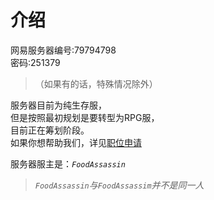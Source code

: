 # 介绍

网易服务器编号:79794798  
密码:251379

>（如果有的话，特殊情况除外）

服务器目前为纯生存服，  
但是按照最初规划是要转型为RPG服，  
目前正在筹划阶段。  
如果你想帮助我们，详见[职位申请](rule/apply.md)

服务器服主是：*`FoodAssassin`*

> *`FoodAssassin`与`FoodAssassim`并不是同一人*
